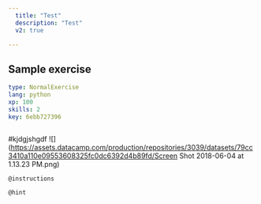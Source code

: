 ```yaml
---
  title: "Test"
  description: "Test"
  v2: true

---
```

## Sample exercise

```yaml
type: NormalExercise
lang: python
xp: 100
skills: 2
key: 6ebb727396



```

#kjdgjshgdf
![](https://assets.datacamp.com/production/repositories/3039/datasets/79cc3410a110e09553608325fc0dc6392d4b89fd/Screen Shot 2018-06-04 at 1.13.23 PM.png)

`@instructions`


`@hint`









